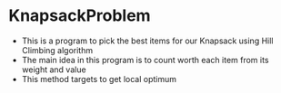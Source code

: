 # KnapsackProblem

* This is a program to pick the best items for our Knapsack using Hill Climbing algorithm
* The main idea in this program is to count worth each item from its weight and value
* This method targets to get local optimum
